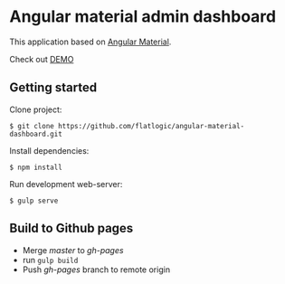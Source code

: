 # Angular material admin dashboard

This application based on [Angular Material](https://github.com/angular/material).

Check out [DEMO](http://flatlogic.github.io/angular-material-dashboard/site/)

## Getting started

Clone project:

    $ git clone https://github.com/flatlogic/angular-material-dashboard.git

Install dependencies:

    $ npm install
    
Run development web-server:

    $ gulp serve
    
## Build to Github pages  
  
* Merge *master* to *gh-pages*
* run `gulp build`
* Push *gh-pages* branch to remote origin
